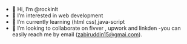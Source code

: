 - 👋 Hi, I’m @rockinlt
- 👀 I’m interested in web development
- 🌱 I’m currently learning (html css),java-script
- 💞️ I’m looking to collaborate on fivver , upwork and linkden
-you can easily reach me by email (zabiruddin15@gmai.com).
